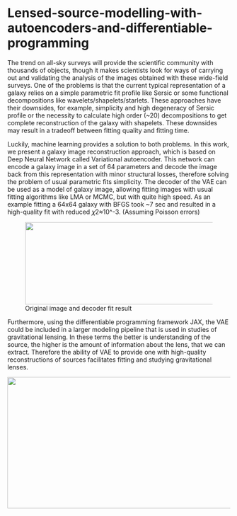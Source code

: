 # Lensed-source-modelling-with-autoencoders-and-differentiable-programming

The trend on all-sky surveys will provide the scientific community with thousands of objects, though it makes scientists look for ways of carrying out and validating the analysis of the images obtained with these wide-field surveys. One of the problems is that the current typical representation of a galaxy relies on a simple parametric fit profile like Sersic or some functional decompositions like wavelets/shapelets/starlets. These approaches have their downsides, for example, simplicity and high degeneracy of Sersic profile or the necessity to calculate high order (~20) decompositions to get complete reconstruction of the galaxy with shapelets. These downsides may result in a tradeoff between fitting quality and fitting time.

Luckily, machine learning provides a solution to both problems. In this work, we present a galaxy image reconstruction approach, which is based on Deep Neural Network called Variational autoencoder. This network can encode a galaxy image in a set of 64 parameters and decode the image back from this representation with minor structural losses, therefore solving the problem of usual parametric fits simplicity. The decoder of the VAE can be used as a model of galaxy image, allowing fitting images with usual fitting algorithms like LMA or MCMC, but with quite high speed. As an example fitting a 64x64 galaxy with BFGS took ~7 sec and resulted in a high-quality fit with reduced 𝜒2≈10^-3. (Assuming Poisson errors)


<figure>
  <img src="https://drive.google.com/uc?export=view&id=1oCESnkXAQUdpcRTlPEkgCfvt8JZq8V4R" width="436" height="186">
<figcaption>Original image and decoder fit result</figcaption>
</figure>



Furthermore, using the differentiable programming framework JAX, the VAE could be included in a larger modeling pipeline that is used in studies of gravitational lensing. In these terms the better is understanding of the source, the higher is the amount of information about the lens, that we can extract. Therefore the ability of VAE to provide one with high-quality reconstructions of sources facilitates fitting and studying gravitational lenses.



<img src="https://drive.google.com/uc?export=view&id=1MrWtRH-bVK6yyikpGFJcZ4xQKDls5M16" width="979" height="297">


